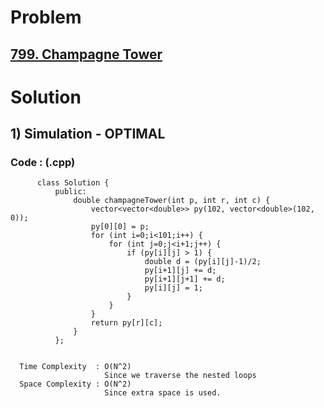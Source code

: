 # Problem

## [799. Champagne Tower](https://leetcode.com/problems/champagne-tower/)


# Solution 

## 1) Simulation - OPTIMAL

       
      
      
   ### Code : (.cpp)
    
          class Solution {
              public:
                  double champagneTower(int p, int r, int c) {
                      vector<vector<double>> py(102, vector<double>(102, 0));
                      py[0][0] = p;
                      for (int i=0;i<101;i++) {
                          for (int j=0;j<i+1;j++) {
                              if (py[i][j] > 1) {
                                  double d = (py[i][j]-1)/2;
                                  py[i+1][j] += d;
                                  py[i+1][j+1] += d;
                                  py[i][j] = 1;
                              }
                          }
                      }
                      return py[r][c];
                  }
              };

 
      Time Complexity  : O(N^2) 
                         Since we traverse the nested loops
      Space Complexity : O(N^2)
                         Since extra space is used.
